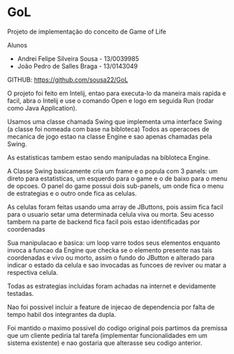 # GoL
Projeto de implementação do conceito de Game of Life

Alunos
- Andrei Felipe Silveira Sousa - 13/0039985
- João Pedro de Salles Braga  - 13/0143049 

GITHUB: https://github.com/sousa22/GoL


O projeto foi feito em Intelij, entao para executa-lo da maneira mais rapida e facil, 
abra o Intelij e use o comando Open e logo em seguida Run (rodar como Java Application).

Usamos uma classe chamada Swing que implementa uma interface Swing (a classe foi nomeada com base na bibloteca)
Todos as operacoes de mecanica de jogo estao na classe Engine e sao apenas chamadas pela Swing.

As estatisticas tambem estao sendo manipuladas na bibloteca Engine.

A Classe Swing basicamente cria um frame e o popula com 3 panels: um direto para estatisticas, um esquerdo
para o game e o de baixo para o menu de opcoes.
O panel do game possui dois sub-panels, um onde fica o menu de estrategias e o outro onde fica as celulas.

As celulas foram feitas usando uma array de JButtons, pois assim fica facil para o usuario setar uma
determinada celula viva ou morta. Seu acesso tambem na parte de backend fica facil pois estao identificadas
por coordenadas
  
Sua manipulacao e basica: um loop varre todos seus elementos enquanto invoca a funcao da Engine que
checka se o elemento presente nas tais coordenadas e vivo ou morto, assim o fundo do JButton e alterado
para indicar o estado da celula e sao invocadas as funcoes de reviver ou matar a respectiva celula.
 
Todas as estrategias incluidas foram achadas na internet e devidamente testadas.

Nao foi possivel incluir a feature de injecao de dependencia por falta de tempo habil dos integrantes da dupla.

Foi mantido o maximo possivel do codigo original pois partimos da premissa que um cliente pediria tal tarefa
(implementar funcionalidades em um sistema existente) e nao gostaria que alterasse seu codigo anterior.
